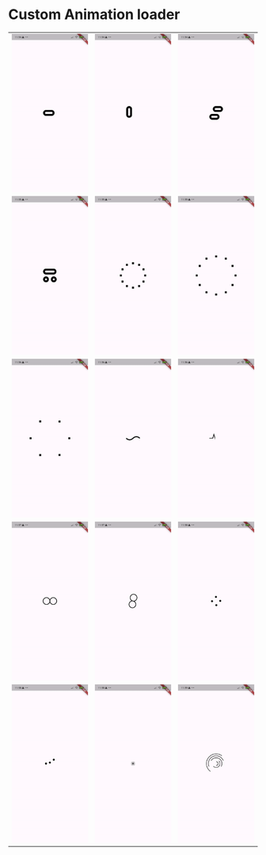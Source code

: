 # Custom Animation loader


<table>
  <tr>
    <td><img src="/loader1.gif" alt="Loader 1" width="250"/></td>
    <td><img src="/loader2.gif" alt="Loader 2" width="250"/></td>
    <td><img src="/loader3.gif" alt="Loader 3" width="250"/></td>
  </tr>
  <tr>
    <td><img src="/loader4.gif" alt="Loader 4" width="250"/></td>
    <td><img src="/loader5.gif" alt="Loader 5" width="250"/></td>
    <td><img src="/loader6.gif" alt="Loader 6" width="250"/></td>
  </tr>
  <tr>
    <td><img src="/loader7.gif" alt="Loader 7" width="250"/></td>
    <td><img src="/loader8.gif" alt="Loader 8" width="250"/></td>
    <td><img src="/loader9.gif" alt="Loader 9" width="250"/></td>
  </tr>
  <tr>
    <td><img src="/loader10.gif" alt="Loader 10" width="250"/></td>
    <td><img src="/loader11.gif" alt="Loader 11" width="250"/></td>
    <td><img src="/loader12.gif" alt="Loader 12" width="250"/></td>
  </tr>
  <tr>
    <td><img src="/loader13.gif" alt="Loader 13" width="250"/></td>
    <td><img src="/loader14.gif" alt="Loader 14" width="250"/></td>
    <td><img src="/loader15.gif" alt="Loader 15" width="250"/></td>
  </tr>
</table>